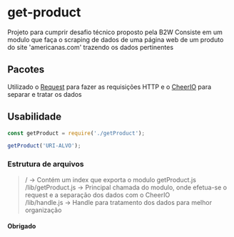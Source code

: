 # get-product
Projeto para cumprir desafio técnico proposto pela B2W
Consiste em um modulo que faça o scraping de dados de uma página web de um produto do site 'americanas.com' trazendo os dados pertinentes

## Pacotes
Utilizado o [Request](https://github.com/request/request) para fazer as requisições HTTP 
e o [CheerIO](https://github.com/cheeriojs/cheerio) para separar e tratar os dados

## Usabilidade
```js
const getProduct = require('./getProduct');

getProduct('URI-ALVO');

```

### Estrutura de arquivos
> /                   -> Contém um index que exporta o modulo getProduct.js  
> /lib/getProduct.js  -> Principal chamada do modulo, onde efetua-se o  request e a separação dos dados com o CheerIO  
> /lib/handle.js      -> Handle para tratamento dos dados para melhor organização 

#### Obrigado ####